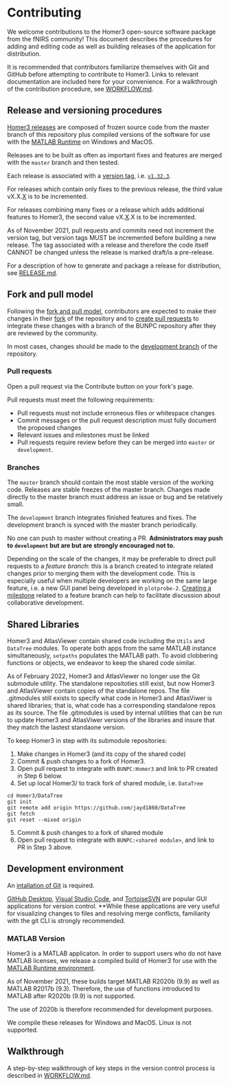# Contributing

We welcome contributions to the Homer3 open-source software package from the fNIRS community! This document describes the procedures for adding and editing code as well as building releases of the application for distribution. 

It is recommended that contributors familiarize themselves with Git and GitHub before attempting to contribute to Homer3. Links to relevant documentation are included here for your convenience. For a walkthrough of the contribution procedure, see [WORKFLOW.md](WORKFLOW.md).

## Release and versioning procedures

[Homer3 releases](https://github.com/BUNPC/Homer3/releases) are composed of frozen source code from the master branch of this repository plus compiled versions of the software for use with the [MATLAB Runtime](https://www.mathworks.com/products/compiler/matlab-runtime.html) on Windows and MacOS.

Releases are to be built as often as important fixes and features are merged with the `master` branch and then tested.

Each release is associated with a [version tag](https://github.com/BUNPC/Homer3/tags), i.e. [`v1.32.3`](https://github.com/BUNPC/Homer3/releases/tag/v1.32.3).

For releases which contain only fixes to the previous release, the third value vX.X.<ins>X</ins> is to be incremented.

For releases combining many fixes or a release which adds additional features to Homer3, the second value vX.<ins>X</ins>.X is to be incremented.

As of November 2021, pull requests and commits need not increment the version tag, but version tags MUST be incremented before building a new release. The tag associated with a release and therefore the code itself CANNOT be changed unless the release is marked draft/is a pre-release.

For a description of how to generate and package a release for distribution, see [RELEASE.md](RELEASE.md).

## Fork and pull model

Following the [fork and pull model](https://docs.github.com/en/github/collaborating-with-pull-requests/getting-started/about-collaborative-development-models#fork-and-pull-model), contributors are expected to make their changes in their [fork](https://docs.github.com/en/get-started/quickstart/fork-a-repo) of the repository and to [create pull requests](https://docs.github.com/en/github/collaborating-with-pull-requests/proposing-changes-to-your-work-with-pull-requests/creating-a-pull-request) to integrate these changes with a branch of the BUNPC repository after they are reviewed by the community.

In most cases, changes should be made to the [development branch](https://github.com/BUNPC/Homer3/tree/development) of the repository.

### Pull requests

Open a pull request via the Contribute button on your fork's page.

Pull requests must meet the following requirements:
* Pull requests must not include erroneous files or whitespace changes
* Commit messages or the pull request description must fully document the proposed changes
* Relevant issues and milestones must be linked
* Pull requests require review before they can be merged into `master` or `development`.

### Branches

The `master` branch should contain the most stable version of the working code. Releases are stable freezes of the master branch. Changes made directly to the master branch must address an issue or bug and be relatively small.

The `development` branch integrates finished features and fixes. The development branch is synced with the master branch periodically.

No one can push to master without creating a PR. **Administrators may push to `development` but are but are strongly encouraged not to.**

Depending on the scale of the changes, it may be preferable to direct pull requests to a *feature branch*: this is a branch created to integrate related changes prior to merging them with the development code. This is especially useful when multiple developers are working on the same large feature, i.e. a new GUI panel being developed in `plotprobe-2`. [Creating a milestone](https://docs.github.com/en/issues/using-labels-and-milestones-to-track-work/about-milestones) related to a feature branch can help to facilitate discussion about collaborative development.

## Shared Libraries

Homer3 and AtlasViewer contain shared code including the `Utils` and `DataTree` modules. To operate both apps from the same MATLAB instance simultaneously, `setpaths` populates the MATLAB path. To avoid clobbering functions or objects, we endeavor to keep the shared code similar.

As of February 2022, Homer3 and AtlasViewer no longer use the Git submodule utility. The standalone repositoties still exist, but now Homer3 and AtlasViewer contain copies of the standalone repos. The file .gitmodules still exists to specify what code in Homer3 and AtlasViwer is shared libraries; that is, what code has a corresponding standalone repos as its source. The file .gitmodules is used by internal utilities that can be run to update Homer3 and AtlasViwer versions of the libraries and insure that they match the lastest standaone version.

To keep Homer3 in step with its submodule repositories:

1. Make changes in Homer3 (and its copy of the shared code)
2. Commit & push changes to a fork of Homer3.
3. Open pull request to integrate with `BUNPC:Homer3` and link to PR created in Step 6 below.
4. Set up local Homer3/<shared module> to track fork of shared module, i.e. `DataTree`
```
cd Homer3/DataTree
git init
git remote add origin https://github.com/jayd1860/DataTree
git fetch
git reset --mixed origin
```
5. Commit & push changes to a fork of shared module
6. Open pull request to integrate with `BUNPC:<shared module>`, and link to PR in Step 3 above.

## Development environment

An [intallation of Git](https://git-scm.com/book/en/v2/Getting-Started-Installing-Git) is required.

[GitHub Desktop](https://desktop.github.com/), [Visual Studio Code](https://code.visualstudio.com/), and [TortoiseSVN](https://tortoisesvn.net/) are popular GUI applications for version control. **While these applications are very useful for visualizing changes to files and resolving merge conflicts, familiarity with the git CLI is strongly recommended.

### MATLAB Version

Homer3 is a MATLAB applicaton. In order to support users who do not have MATLAB licenses, we release a compiled build of Homer3 for use with the [MATLAB Runtime environment](https://www.mathworks.com/products/compiler/matlab-runtime.html).

As of November 2021, these builds target MATLAB R2020b (9.9) as well as MATLAB R2017b (9.3). Therefore, the use of functions introduced to MATLAB after R2020b (9.9) is not supported.

The use of 2020b is therefore recommended for development purposes.

We compile these releases for Windows and MacOS. Linux is not supported.

## Walkthrough

A step-by-step walkthrough of key steps in the version control process is described in [WORKFLOW.md](WORKFLOW.md).
